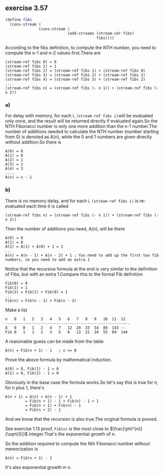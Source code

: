 ## exercise 3.57

``` Scheme
(define fibs 
  (cons-stream 0
               (cons-stream 1
                            (add-streams (stream-cdr fibs) 
                                         fibs))))
```                                        

According to the fibs definition, to compute the NTH number, you need to compute the n-1 and n-2 values first.There are

```
(stream-ref fibs 0) = 0                                        
(stream-ref fibs 1) = 1                                        
(stream-ref fibs 2) = (stream-ref fibs 1) + (stream-ref fibs 0)
(stream-ref fibs 3) = (stream-ref fibs 2) + (stream-ref fibs 1)
(stream-ref fibs 4) = (stream-ref fibs 3) + (stream-ref fibs 2)
...
(stream-ref fibs n) = (stream-ref fibs (- n 1)) + (stream-ref fibs (- n 2))
```

### a)

For delay with memory, for each i, `(stream-ref fibs i)`will be evaluated only once, and the result will be returned directly if evaluated again.So the NTH Fibonacci number is only one more addition than the n-1 number.The number of additions needed to calculate the NTH number (number starting from 0) is denoted as A(n), while the 0 and 1 numbers are given directly without addition.So there is

```
A(0) = 0
A(1) = 0
A(2) = 1
A(3) = 2
A(4) = 3
....
A(n) = n - 1
```

### b)

There is no memory delay, and for each i, `(stream-ref fibs i)` is re-evaluated each time it is called
```
(stream-ref fibs n) = (stream-ref fibs (- n 1)) + (stream-ref fibs (- n 2))
```

Then the number of additions you need, A(n), will be there

```
A(0) = 0
A(1) = 0
A(2) = A(1) + A(0) + 1 = 1
...
A(n) = A(n - 1) + A(n - 2) + 1 ; You need to add up the first two fib numbers, so you need to add an extra 1
```

Notice that the recursive formula at the end is very similar to the definition of Fibs, but with an extra 1.Compare this to the formal Fib definition

```
Fib(0) = 0
Fib(1) = 1
Fib(2) = Fib(1) + Fib(0) = 1
...
Fib(n) = Fib(n - 1) + Fib(n - 2)
```

Make a list

```
n   0   1   2   3   4   5   6   7   8   9   10  11  12
--------------------------------------------------------
A   0   0   1   2   4   7   12  20  33  54  88  143 --
Fib 0   1   1   2   3   5   8   13  21  34  55  89  144
```

A reasonable guess can be made from the table

```
A(n) = Fib(n + 1) - 1	; n >= 0
```

Prove the above formula by mathematical induction.

```
A(0) = 0, Fib(1) - 1 = 0
A(1) = 0, Fib(2) - 1 = 0
```

Obviously in the base case the formula works.So let's say this is true for n, for n plus 1, there's

```
A(n + 1) = A(n) + A(n - 1) + 1
         = Fib(n + 1) - 1 + Fib(n) - 1 + 1
         = Fib(n + 1) + Fib(n) - 1
         = Fib(n + 2) - 1
```

And we know that the recursion is also true.The original formula is proved.

See exercise 1.13 proof,  `Fib(n)`  is the most close to $\frac{\phi^{n}}{\sqrt{5}}$ integer.That's the exponential growth of n.

So the addition required to compute the Nth Fibonacci number without memorization is

```
A(n) = Fib(n + 1) - 1
```

It's also exponential growth in n.

